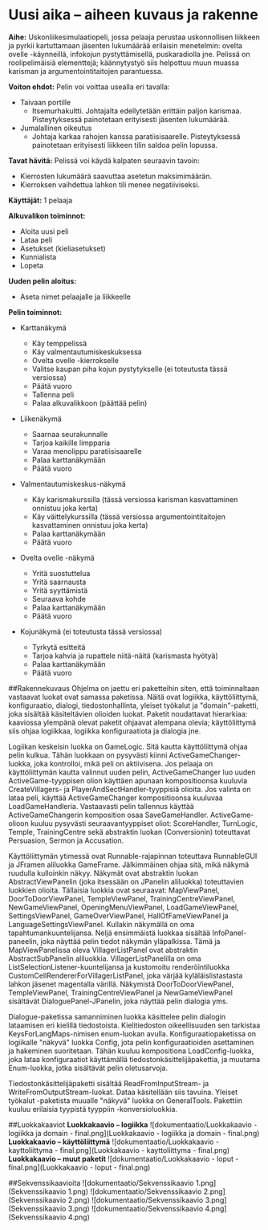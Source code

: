 # Uusi aika – aiheen kuvaus ja rakenne

**Aihe:** Uskonliikesimulaatiopeli, jossa pelaaja perustaa uskonnollisen liikkeen ja pyrkii kartuttamaan jäsenten lukumäärää erilaisin menetelmin: ovelta ovelle -käynneillä, infokojun pystyttämisellä, puskaradiolla jne. Pelissä on roolipelimäisiä elementtejä; käännytystyö siis helpottuu muun muassa karisman ja argumentointitaitojen parantuessa.

**Voiton ehdot:** Pelin voi voittaa usealla eri tavalla:
  - Taivaan portille
    - Itsemurhakultti. Johtajalta edellytetään erittäin paljon karismaa. Pisteytyksessä painotetaan erityisesti jäsenten lukumäärää.
  - Jumalallinen oikeutus
    - Johtaja karkaa rahojen kanssa paratiisisaarelle. Pisteytyksessä painotetaan erityisesti liikkeen tilin saldoa pelin lopussa.
    
**Tavat hävitä:** Pelissä voi käydä kalpaten seuraavin tavoin:
  - Kierrosten lukumäärä saavuttaa asetetun maksimimäärän.
  - Kierroksen vaihdettua lahkon tili menee negatiiviseksi.

**Käyttäjät:** 1 pelaaja

**Alkuvalikon toiminnot:**
  - Aloita uusi peli
  - Lataa peli
  - Asetukset (kieliasetukset)
  - Kunnialista
  - Lopeta

**Uuden pelin aloitus:**
  - Aseta nimet pelaajalle ja liikkeelle

**Pelin toiminnot:**
  - Karttanäkymä
    - Käy temppelissä
    - Käy valmentautumiskeskuksessa
    - Ovelta ovelle -kierrokselle
    - Valitse kaupan piha kojun pystytykselle (ei toteutusta tässä versiossa)
    - Päätä vuoro
    - Tallenna peli
    - Palaa alkuvalikkoon (päättää pelin)
  
  - Liikenäkymä
    - Saarnaa seurakunnalle
    - Tarjoa kaikille limpparia
    - Varaa menolippu paratiisisaarelle
    - Palaa karttanäkymään
    - Päätä vuoro

  - Valmentautumiskeskus-näkymä
    - Käy karismakurssilla (tässä versiossa karisman kasvattaminen onnistuu joka kerta)
    - Käy väittelykurssilla (tässä versiossa argumentointitaitojen kasvattaminen onnistuu joka kerta)
    - Palaa karttanäkymään
    - Päätä vuoro

  - Ovelta ovelle -näkymä
    - Yritä suostuttelua
    - Yritä saarnausta
    - Yritä syyttämistä
    - Seuraava kohde
    - Palaa karttanäkymään
    - Päätä vuoro
  
  - Kojunäkymä (ei toteutusta tässä versiossa)
    - Tyrkytä esitteitä
    - Tarjoa kahvia ja rupattele niitä-näitä (karismasta hyötyä)
    - Palaa karttanäkymään
    - Päätä vuoro
    
##Rakennekuvaus
Ohjelma on jaettu eri paketteihin siten, että toiminnaltaan vastaavat luokat ovat samassa paketissa. Näitä ovat logiikka, käyttöliittymä, konfiguraatio, dialogi, tiedostonhallinta, yleiset työkalut ja "domain"-paketti, joka sisältää käsiteltävien olioiden luokat. Paketit noudattavat hierarkiaa: kaaviossa ylempänä olevat paketit ohjaavat alempana olevia; käyttöliittymä siis ohjaa logiikkaa, logiikka konfiguraatiota ja dialogia jne.

Logiikan keskeisin luokka on GameLogic. Sitä kautta käyttöliittymä ohjaa pelin kulkua. Tähän luokkaan on pysyvästi kiinni ActiveGameChanger-luokka, joka kontrolloi, mikä peli on aktiivisena. Jos pelaaja on käyttöliittymän kautta valinnut uuden pelin, ActiveGameChanger luo uuden ActiveGame-tyyppisen olion käyttäen apunaan kompositioonsa kuuluvia CreateVillagers- ja PlayerAndSectHandler-tyyppisiä olioita. Jos valinta on lataa peli, käyttää ActiveGameChanger kompositioonsa kuuluvaa LoadGameHandleria. Vastaavasti pelin tallennus käyttää ActiveGameChangerin komposition osaa SaveGameHandler. ActiveGame-olioon kuuluu pysyvästi seuraavantyyppiset oliot: ScoreHandler, TurnLogic, Temple, TrainingCentre sekä abstraktin luokan (Conversionin) toteuttavat Persuasion, Sermon ja Accusation.

Käyttöliittymän ytimessä ovat Runnable-rajapinnan toteuttava RunnableGUI ja JFramen aliluokka GameFrame. Jälkimmäinen ohjaa sitä, mikä näkymä ruudulla kulloinkin näkyy. Näkymät ovat abstraktin luokan AbstractViewPanelin (joka itsessään on JPanelin aliluokka) toteuttavien luokkien olioita. Tällaisia luokkia ovat seuraavat: MapViewPanel, DoorToDoorViewPanel, TempleViewPanel, TrainingCentreViewPanel, NewGameViewPanel, OpeningMenuViewPanel, LoadGameViewPanel, SettingsViewPanel, GameOverViewPanel, HallOfFameViewPanel ja LanguageSettingsViewPanel. Kullakin näkymällä on oma tapahtumankuuntelijansa. Neljä ensimmäistä luokkaa sisältää InfoPanel-paneelin, joka näyttää pelin tiedot näkymän yläpalkissa. Tämä ja MapViewPanelissa oleva VillagerListPanel ovat abstraktin AbstractSubPanelin aliluokkia. VillagerListPanelilla on oma ListSelectionListener-kuuntelijansa ja kustomoitu renderöintiluokka CustomCellRendererForVillagerListPanel, joka värjää kyläläislistastasta lahkon jäsenet magentalla värillä. Näkymistä DoorToDoorViewPanel, TempleViewPanel, TrainingCentreViewPanel ja NewGameViewPanel sisältävät DialoguePanel-JPanelin, joka näyttää pelin dialogia yms.

Dialogue-paketissa samanniminen luokka käsittelee pelin dialogin lataamisen eri kielillä tiedostoista. Kielitiedoston oikeellisuuden sen tarkistaa KeysForLangMaps-nimisen enum-luokan avulla. Konfiguraatiopaketissa on logiikalle "näkyvä" luokka Config, jota pelin konfiguraatioiden asettaminen ja hakeminen suoritetaan. Tähän kuuluu kompositiona LoadConfig-luokka, joka lataa konfiguraatiot käyttämällä tiedostonkäsittelijäpakettia, ja muutama Enum-luokka, jotka sisältävät pelin oletusarvoja.

Tiedostonkäsittelijäpaketti sisältää ReadFromInputStream- ja WriteFromOutputStream-luokat. Dataa käsitellään siis tavuina. Yleiset työkalut -paketista muualle "näkyvä" luokka on GeneralTools. Pakettiin kuuluu erilaisia tyypistä tyyppiin -konversioluokkia.

##Luokkakaaviot
**Luokkakaavio – logiikka**
![dokumentaatio/Luokkakaavio - logiikka ja domain - final.png](Luokkakaavio - logiikka ja domain - final.png)
**Luokkakaavio – käyttöliittymä**
![dokumentaatio/Luokkakaavio - kayttoliittyma - final.png](Luokkakaavio - kayttoliittyma - final.png)
**Luokkakaavio – muut paketit**
![dokumentaatio/Luokkakaavio - loput - final.png](Luokkakaavio - loput - final.png)

##Sekvenssikaavioita
![dokumentaatio/Sekvenssikaavio 1.png](Sekvenssikaavio 1.png)
![dokumentaatio/Sekvenssikaavio 2.png](Sekvenssikaavio 2.png)
![dokumentaatio/Sekvenssikaavio 3.png](Sekvenssikaavio 3.png)
![dokumentaatio/Sekvenssikaavio 4.png](Sekvenssikaavio 4.png)
